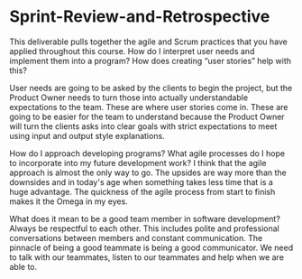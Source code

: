 # Sprint-Review-and-Retrospective
This deliverable pulls together the agile and Scrum practices that you have applied throughout this course.
How do I interpret user needs and implement them into a program? How does creating “user stories” help with this?

User needs are going to be asked by the clients to begin the project, but the Product Owner needs to turn those into actually understandable expectations to the team. 
These are where user stories come in. These are going to be easier for the team to understand because the Product Owner will turn the clients asks into clear goals with strict expectations to meet using input and output style explanations.

How do I approach developing programs? What agile processes do I hope to incorporate into my future development work?
I think that the agile approach is almost the only way to go. The upsides are way more than the downsides and in today's age when something takes less time that is a huge advantage. The quickness of the agile process from start to finish makes it the Omega in my eyes.

What does it mean to be a good team member in software development?
Always be respectful to each other. This includes polite and professional conversations between members and constant communication. The pinnacle of being a good teammate is being a good communicator. We need to talk with our teammates, listen to our teammates and help when we are able to.
